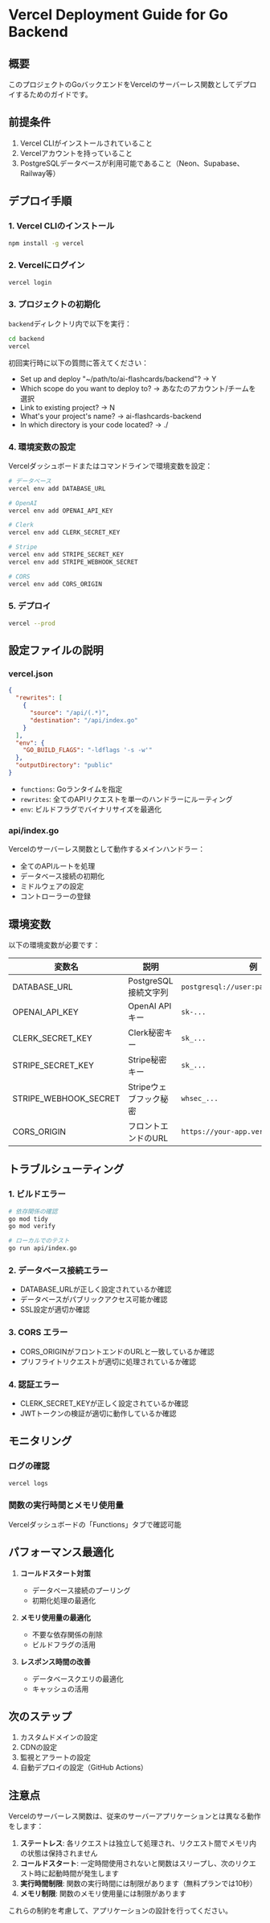# Vercel Deployment Guide for Go Backend

## 概要

このプロジェクトのGoバックエンドをVercelのサーバーレス関数としてデプロイするためのガイドです。

## 前提条件

1. Vercel CLIがインストールされていること
2. Vercelアカウントを持っていること
3. PostgreSQLデータベースが利用可能であること（Neon、Supabase、Railway等）

## デプロイ手順

### 1. Vercel CLIのインストール

```bash
npm install -g vercel
```

### 2. Vercelにログイン

```bash
vercel login
```

### 3. プロジェクトの初期化

`backend`ディレクトリ内で以下を実行：

```bash
cd backend
vercel
```

初回実行時に以下の質問に答えてください：
- Set up and deploy "~/path/to/ai-flashcards/backend"? → Y
- Which scope do you want to deploy to? → あなたのアカウント/チームを選択
- Link to existing project? → N
- What's your project's name? → ai-flashcards-backend
- In which directory is your code located? → ./

### 4. 環境変数の設定

Vercelダッシュボードまたはコマンドラインで環境変数を設定：

```bash
# データベース
vercel env add DATABASE_URL

# OpenAI
vercel env add OPENAI_API_KEY

# Clerk
vercel env add CLERK_SECRET_KEY

# Stripe
vercel env add STRIPE_SECRET_KEY
vercel env add STRIPE_WEBHOOK_SECRET

# CORS
vercel env add CORS_ORIGIN
```

### 5. デプロイ

```bash
vercel --prod
```

## 設定ファイルの説明

### vercel.json

```json
{
  "rewrites": [
    {
      "source": "/api/(.*)",
      "destination": "/api/index.go"
    }
  ],
  "env": {
    "GO_BUILD_FLAGS": "-ldflags '-s -w'"
  },
  "outputDirectory": "public"
}
```

- `functions`: Goランタイムを指定
- `rewrites`: 全てのAPIリクエストを単一のハンドラーにルーティング
- `env`: ビルドフラグでバイナリサイズを最適化

### api/index.go

Vercelのサーバーレス関数として動作するメインハンドラー：
- 全てのAPIルートを処理
- データベース接続の初期化
- ミドルウェアの設定
- コントローラーの登録

## 環境変数

以下の環境変数が必要です：

| 変数名 | 説明 | 例 |
|--------|------|-----|
| DATABASE_URL | PostgreSQL接続文字列 | `postgresql://user:pass@host:5432/db` |
| OPENAI_API_KEY | OpenAI APIキー | `sk-...` |
| CLERK_SECRET_KEY | Clerk秘密キー | `sk_...` |
| STRIPE_SECRET_KEY | Stripe秘密キー | `sk_...` |
| STRIPE_WEBHOOK_SECRET | Stripeウェブフック秘密 | `whsec_...` |
| CORS_ORIGIN | フロントエンドのURL | `https://your-app.vercel.app` |

## トラブルシューティング

### 1. ビルドエラー

```bash
# 依存関係の確認
go mod tidy
go mod verify

# ローカルでのテスト
go run api/index.go
```

### 2. データベース接続エラー

- DATABASE_URLが正しく設定されているか確認
- データベースがパブリックアクセス可能か確認
- SSL設定が適切か確認

### 3. CORS エラー

- CORS_ORIGINがフロントエンドのURLと一致しているか確認
- プリフライトリクエストが適切に処理されているか確認

### 4. 認証エラー

- CLERK_SECRET_KEYが正しく設定されているか確認
- JWTトークンの検証が適切に動作しているか確認

## モニタリング

### ログの確認

```bash
vercel logs
```

### 関数の実行時間とメモリ使用量

Vercelダッシュボードの「Functions」タブで確認可能

## パフォーマンス最適化

1. **コールドスタート対策**
   - データベース接続のプーリング
   - 初期化処理の最適化

2. **メモリ使用量の最適化**
   - 不要な依存関係の削除
   - ビルドフラグの活用

3. **レスポンス時間の改善**
   - データベースクエリの最適化
   - キャッシュの活用

## 次のステップ

1. カスタムドメインの設定
2. CDNの設定
3. 監視とアラートの設定
4. 自動デプロイの設定（GitHub Actions）

## 注意点

Vercelのサーバーレス関数は、従来のサーバーアプリケーションとは異なる動作をします：

1. **ステートレス**: 各リクエストは独立して処理され、リクエスト間でメモリ内の状態は保持されません
2. **コールドスタート**: 一定時間使用されないと関数はスリープし、次のリクエスト時に起動時間が発生します
3. **実行時間制限**: 関数の実行時間には制限があります（無料プランでは10秒）
4. **メモリ制限**: 関数のメモリ使用量には制限があります

これらの制約を考慮して、アプリケーションの設計を行ってください。
